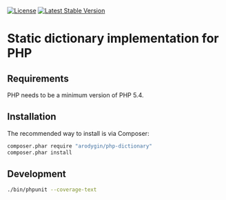[![License](https://poser.pugx.org/arodygin/php-dictionary/license)](https://packagist.org/packages/arodygin/php-dictionary)
[![Latest Stable Version](https://poser.pugx.org/arodygin/php-dictionary/v/stable)](https://packagist.org/packages/arodygin/php-dictionary)

# Static dictionary implementation for PHP

## Requirements

PHP needs to be a minimum version of PHP 5.4.

## Installation

The recommended way to install is via Composer:

```bash
composer.phar require "arodygin/php-dictionary"
composer.phar install
```

## Development

```bash
./bin/phpunit --coverage-text
```
